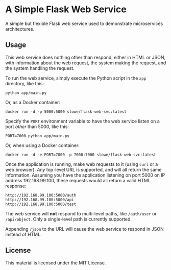 # A Simple Flask Web Service

A simple but flexible Flask web service used to demonstrate microservices architectures.

## Usage

This web service does nothing other than respond, either in HTML or JSON, with information about the web request, the system making the request, and the system handling the request.

To run the web service, simply execute the Python script in the `app` directory, like this:

```
python app/main.py
```

Or, as a Docker container:

```
docker run -d -p 5000:5000 slowe/flask-web-svc:latest
```

Specify the `PORT` environment variable to have the web service listen on a port _other_ than 5000, like this:

```
PORT=7000 python app/main.py
```

Or, when using a Docker container:

```
docker run -d -e PORT=7000 -p 7000:7000 slowe/flask-web-svc:latest
```

Once the application is running, make web requests to it (using `curl` or a web browser). _Any_ top-level URL is supported, and will all return the same information. Assuming you have the application listening on port 5000 on IP address 192.168.99.100, these requests would all return a valid HTML response:

```
http://192.168.99.100:5000/auth
http://192.168.99.100:5000/api
http://192.168.99.100:5000/test
```

The web service will **not** respond to multi-level paths, like `/auth/user` or `/api/object`. Only a single-level path is currently supported.

Appending `/json` to the URL will cause the web service to respond in JSON instead of HTML.

## License

This material is licensed under the MIT License.
